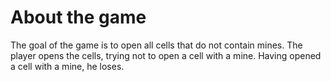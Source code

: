 # About the game
The goal of the game is to open all cells that do not contain mines. The player opens the cells, trying not to open a cell with a mine. Having opened a cell with a mine, he loses.
